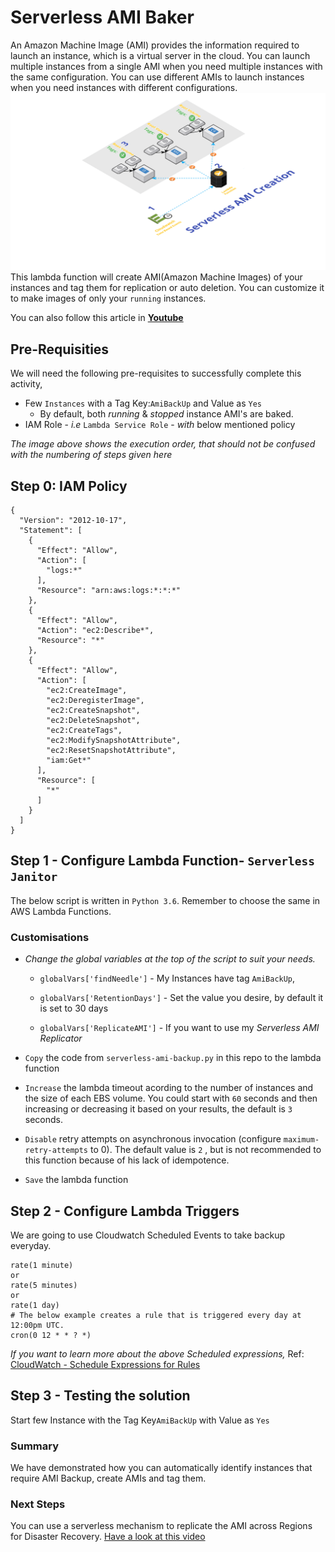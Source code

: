 # Serverless AMI Baker
An Amazon Machine Image (AMI) provides the information required to launch an instance, which is a virtual server in the cloud.
You can launch multiple instances from a single AMI when you need multiple instances with the same configuration. You can use different AMIs to launch instances when you need instances with different configurations.
![Fig : Serverless-Event-Driven-AMI-Creation](images/Serverless-Event-Driven-AMI-Creation.png)
This lambda function will create AMI(Amazon Machine Images) of your instances and tag them for replication or auto deletion. You can customize it to make images of only your `running` instances.

You can also follow this article in **[Youtube](https://www.youtube.com/watch?v=U5nDPagdLPk&t=0s&list=PLxzKY3wu0_FKok5gI1v4g4S-g-PLaW9YD&index=23)**

## Pre-Requisities
We will need the following pre-requisites to successfully complete this activity,
- Few `Instances` with a Tag Key:`AmiBackUp` and Value as `Yes`
  - By default, both _running_ & _stopped_ instance AMI's are baked.
- IAM Role - _i.e_ `Lambda Service Role` - _with_ below mentioned policy

_The image above shows the execution order, that should not be confused with the numbering of steps given here_

## Step 0: IAM Policy
```
{
  "Version": "2012-10-17",
  "Statement": [
    {
      "Effect": "Allow",
      "Action": [
        "logs:*"
      ],
      "Resource": "arn:aws:logs:*:*:*"
    },
    {
      "Effect": "Allow",
      "Action": "ec2:Describe*",
      "Resource": "*"
    },
    {
      "Effect": "Allow",
      "Action": [
        "ec2:CreateImage",
        "ec2:DeregisterImage",
        "ec2:CreateSnapshot",
        "ec2:DeleteSnapshot",
        "ec2:CreateTags",
        "ec2:ModifySnapshotAttribute",
        "ec2:ResetSnapshotAttribute",
        "iam:Get*"
      ],
      "Resource": [
        "*"
      ]
    }
  ]
}
```

## Step 1 - Configure Lambda Function- `Serverless Janitor`
The below script is written in `Python 3.6`. Remember to choose the same in AWS Lambda Functions.
### Customisations
- _Change the global variables at the top of the script to suit your needs._
  - `globalVars['findNeedle']` - My Instances have tag `AmiBackUp`,
  
  - `globalVars['RetentionDays']` - Set the value you desire, by default it is set to 30 days
  
  - `globalVars['ReplicateAMI']` - If you want to use my _Serverless AMI Replicator_

- `Copy` the code from `serverless-ami-backup.py` in this repo to the lambda function
- `Increase` the lambda timeout acording to the number of instances and the size of each EBS volume. You could start with `60` seconds and then increasing or decreasing it based on your results, the default is `3` seconds.
- `Disable` retry attempts on asynchronous invocation (configure `maximum-retry-attempts` to 0). The default value is `2` , but is not recommended to this function because of his lack of idempotence.
- `Save` the lambda function

## Step 2 - Configure Lambda Triggers
We are going to use Cloudwatch Scheduled Events to take backup everyday.
```
rate(1 minute)
or
rate(5 minutes)
or
rate(1 day)
# The below example creates a rule that is triggered every day at 12:00pm UTC.
cron(0 12 * * ? *)
```
_If you want to learn more about the above Scheduled expressions,_ Ref: [CloudWatch - Schedule Expressions for Rules](http://docs.aws.amazon.com/AmazonCloudWatch/latest/events/ScheduledEvents.html#RateExpressions)

## Step 3 - Testing the solution
Start few Instance with the Tag Key`AmiBackUp` with Value as `Yes`

### Summary
We have demonstrated how you can automatically identify instances that require AMI Backup, create AMIs and tag them.

### Next Steps
You can use a serverless mechanism to replicate the AMI across Regions for Disaster Recovery. [Have a look at this video](https://www.youtube.com/watch?v=iujwfIPoEiM&list=PLxzKY3wu0_FKok5gI1v4g4S-g-PLaW9YD&index=3)
